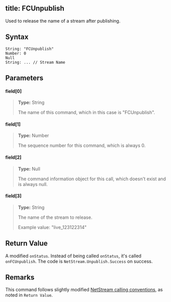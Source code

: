 title: FCUnpublish
--------------------------

Used to release the name of a stream after publishing.

## Syntax ##

```
String: "FCUnpublish"
Number: 0
Null
String: ... // Stream Name
```

## Parameters ##
#### field[0] ####
> **Type:** String
>
> The name of this command, which in this case is "FCUnpublish".

#### field[1] ####
> **Type:** Number
>
> The sequence number for this command, which is always 0.

#### field[2] ####
> **Type:** Null
>
> The command information object for this call, which doesn't exist and is always null.

#### field[3] ####
> **Type:** String
>
> The name of the stream to release.
>
> Example value: "live_123122314"

## Return Value ##
A modified `onStatus`. Instead of being called `onStatus`, it's called `onFCUnpublish`. The code is `NetStream.Unpublish.Success` on success.

## Remarks ##
This command follows slightly modified [NetStream calling conventions](/Reference/Common_RPC_Calls/NetStream/index.html), as noted in `Return Value`.
